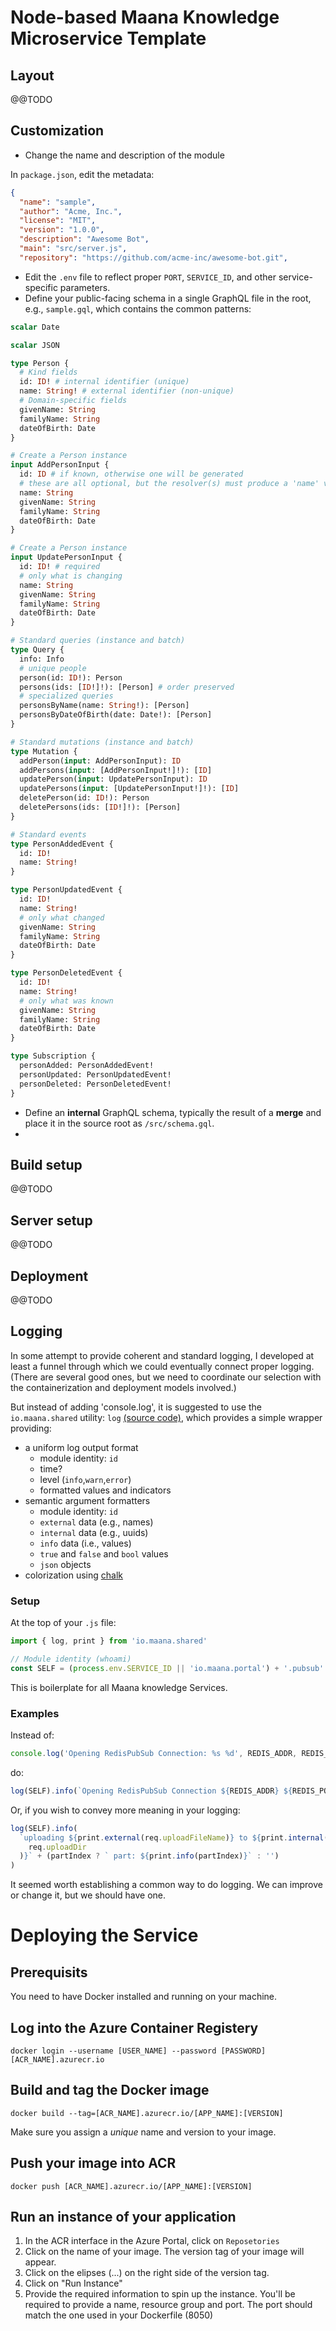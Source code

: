 # Node-based Maana Knowledge Microservice Template

## Layout

@@TODO

## Customization

* Change the name and description of the module

In `package.json`, edit the metadata:

```json
{
  "name": "sample",
  "author": "Acme, Inc.",
  "license": "MIT",
  "version": "1.0.0",
  "description": "Awesome Bot",
  "main": "src/server.js",
  "repository": "https://github.com/acme-inc/awesome-bot.git",
```

* Edit the `.env` file to reflect proper `PORT`, `SERVICE_ID`, and other service-specific parameters.
* Define your public-facing schema in a single GraphQL file in the root, e.g., `sample.gql`, which contains the common patterns:

```graphql
scalar Date

scalar JSON

type Person {
  # Kind fields
  id: ID! # internal identifier (unique)
  name: String! # external identifier (non-unique)
  # Domain-specific fields
  givenName: String
  familyName: String
  dateOfBirth: Date
}

# Create a Person instance
input AddPersonInput {
  id: ID # if known, otherwise one will be generated
  # these are all optional, but the resolver(s) must produce a 'name' value, since it is required
  name: String
  givenName: String
  familyName: String
  dateOfBirth: Date
}

# Create a Person instance
input UpdatePersonInput {
  id: ID! # required
  # only what is changing
  name: String
  givenName: String
  familyName: String
  dateOfBirth: Date
}

# Standard queries (instance and batch)
type Query {
  info: Info
  # unique people
  person(id: ID!): Person
  persons(ids: [ID!]!): [Person] # order preserved
  # specialized queries
  personsByName(name: String!): [Person]
  personsByDateOfBirth(date: Date!): [Person]
}

# Standard mutations (instance and batch)
type Mutation {
  addPerson(input: AddPersonInput): ID
  addPersons(input: [AddPersonInput!]!): [ID]
  updatePerson(input: UpdatePersonInput): ID
  updatePersons(input: [UpdatePersonInput!]!): [ID]
  deletePerson(id: ID!): Person
  deletePersons(ids: [ID!]!): [Person]
}

# Standard events
type PersonAddedEvent {
  id: ID!
  name: String!
}

type PersonUpdatedEvent {
  id: ID!
  name: String!
  # only what changed
  givenName: String
  familyName: String
  dateOfBirth: Date
}

type PersonDeletedEvent {
  id: ID!
  name: String!
  # only what was known
  givenName: String
  familyName: String
  dateOfBirth: Date
}

type Subscription {
  personAdded: PersonAddedEvent!
  personUpdated: PersonUpdatedEvent!
  personDeleted: PersonDeletedEvent!
}
```

* Define an **internal** GraphQL schema, typically the result of a **merge** and place it in the source root as `/src/schema.gql`.
* ​

## Build setup

@@TODO

## Server setup

@@TODO

## Deployment

@@TODO

## Logging

In some attempt to provide coherent and standard logging, I developed at least a funnel through which we could eventually connect proper logging. (There are several good ones, but we need to coordinate our selection with the containerization and deployment models involved.)

But instead of adding 'console.log', it is suggested to use the `io.maana.shared` utility: `log` [(source code)](/repo/ksvcs/packages/maana-shared/src/log.js), which provides a simple wrapper providing:

* a uniform log output format
  * module identity: `id`
  * time?
  * level (`info`,`warn`,`error`)
  * formatted values and indicators
* semantic argument formatters
  * module identity: `id`
  * `external` data (e.g., names)
  * `internal` data (e.g., uuids)
  * `info` data (i.e., values)
  * `true` and `false` and `bool` values
  * `json` objects
* colorization using [chalk](https://github.com/chalk/chalk)

### Setup

At the top of your `.js` file:

```javascript
import { log, print } from 'io.maana.shared'

// Module identity (whoami)
const SELF = (process.env.SERVICE_ID || 'io.maana.portal') + '.pubsub'
```

This is boilerplate for all Maana knowledge Services.

### Examples

Instead of:

```javascript
console.log('Opening RedisPubSub Connection: %s %d', REDIS_ADDR, REDIS_PORT)
```

do:

```js
log(SELF).info(`Opening RedisPubSub Connection ${REDIS_ADDR} ${REDIS_PORT}`)
```

Or, if you wish to convey more meaning in your logging:

```javascript
log(SELF).info(
  `uploading ${print.external(req.uploadFileName)} to ${print.internal(
    req.uploadDir
  )}` + (partIndex ? ` part: ${print.info(partIndex)}` : '')
)
```

It seemed worth establishing a common way to do logging. We can improve or change it, but we should have one.


# Deploying the Service

## Prerequisits

You need to have Docker installed and running on your machine.

## Log into the Azure Container Registery

    docker login --username [USER_NAME] --password [PASSWORD] [ACR_NAME].azurecr.io

## Build and tag the Docker image

    docker build --tag=[ACR_NAME].azurecr.io/[APP_NAME]:[VERSION]

Make sure you assign a _unique_ name and version to your image.

## Push your image into ACR

    docker push [ACR_NAME].azurecr.io/[APP_NAME]:[VERSION]

## Run an instance of your application

1. In the ACR interface in the Azure Portal, click on `Reposetories`
2. Click on the name of your image. The version tag of your image will appear.
3. Click on the elipses (...) on the right side of the version tag.
4. Click on "Run Instance"
5. Provide the required information to spin up the instance. You'll be required to provide a name, resource group and port. The port should match the one used in your Dockerfile (8050)
